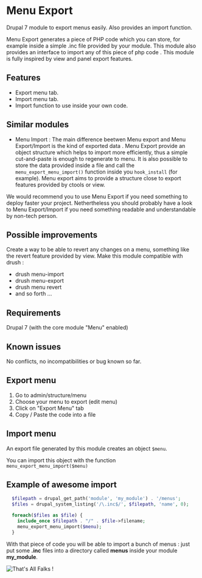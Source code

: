 Menu Export
==================

Drupal 7 module to export menus easily. Also provides an import function.

Menu Export generates a piece of PHP code which you can store, for example 
inside a simple .inc file provided by your module. This module also provides an 
interface to import any of this piece of php code . This module is fully 
inspired by view and panel export features.

Features
-----------

* Export menu tab.
* Import menu tab.
* Import function to use inside your own code.

Similar modules
-----------

* Menu Import : The main difference beetwen Menu export and Menu Export/Import 
is the kind of exported data . Menu Export provide an object structure which 
helps to import more efficiently, thus a simple cut-and-paste is enough to 
regenerate to menu. It is also possible to store the data provided inside a file
 and call the `menu_export_menu_import()` function inside you `hook_install` 
 (for example). Menu export aims to provide a structure close to export 
 features provided by ctools or view.
 

We would recommend you to use Menu Export if you need something to deploy 
faster your project. Nethertheless you should probably have a look to 
Menu Export/Import if you need something readable and understandable by 
non-tech person.

Possible improvements
-----------

Create a way to be able to revert any changes on a menu, 
something like the revert feature provided by view.
Make this module compatible with drush :
* drush menu-import
* drush menu-export
* drush menu revert
* and so forth ...

Requirements
-----------

Drupal 7 (with the core module "Menu" enabled)

Known issues
-----------

No conflicts, no incompatibilities or bug known so far.

Export menu
-----------

1. Go to admin/structure/menu
2. Choose your menu to export (edit menu)
3. Click on "Export Menu" tab
4. Copy / Paste the code into a file
 
Import menu
-----------

An export file generated by this module creates an object `$menu`.

You can import this object with the function `menu_export_menu_import($menu)`

Example of awesome import
-------------------------

```php
  $filepath = drupal_get_path('module', 'my_module') . '/menus';
  $files = drupal_system_listing('/\.inc$/', $filepath, 'name', 0);

  foreach($files as $file) {
    include_once $filepath . "/" . $file->filename;
    menu_export_menu_import($menu);
  }
```

With that piece of code you will be able to import a bunch of menus : just
put some **.inc** files into a directory called **menus** inside your
module **my_module**.

![That's All Falks !](http://goo.gl/EOidtZ)
